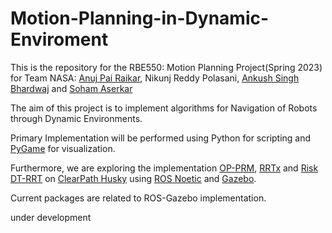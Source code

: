# Motion-Planning-in-Dynamic-Enviroment

This is the repository for the RBE550: Motion Planning Project(Spring 2023) for Team NASA:
[Anuj Pai Raikar](https://github.com/22by7-raikar), Nikunj Reddy Polasani, [Ankush Singh Bhardwaj](https://github.com/ankushsingh999) and [Soham Aserkar](https://github.com/ssaserkar)

The aim of this project is to implement algorithms for Navigation of Robots through Dynamic Environments.

Primary Implementation will be performed using Python for scripting and [PyGame](https://www.pygame.org/news) for visualization.

Furthermore, we are exploring the implementation [OP-PRM](https://www.frontiersin.org/articles/10.3389/fnbot.2022.910859/full), [RRTx](http://ottelab.com/html_stuff/pdf_files/Otte.Frazzoli.IJRR15.pdf) and [Risk DT-RRT](https://ieeexplore.ieee.org/document/8554117) on [ClearPath Husky](https://clearpathrobotics.com/husky-unmanned-ground-vehicle-robot/) using [ROS Noetic](http://wiki.ros.org/noetic) and [Gazebo](https://staging.gazebosim.org/home).

Current packages are related to ROS-Gazebo implementation. 


under development

